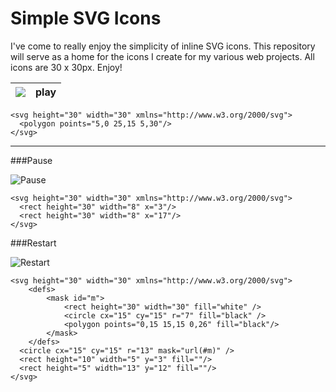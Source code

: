 # Simple SVG Icons

I've come to really enjoy the simplicity of inline SVG icons. This repository will serve as a home for the icons I create for my various web projects. All icons are 30 x 30px. Enjoy!


![](https://rawgit.com/dotspencer/simple-svg-icons/master/icons/play.svg) | play
---|---

    <svg height="30" width="30" xmlns="http://www.w3.org/2000/svg">
      <polygon points="5,0 25,15 5,30"/>
    </svg>

---

###Pause

![Pause](https://rawgit.com/dotspencer/simple-svg-icons/master/icons/pause.svg)

    <svg height="30" width="30" xmlns="http://www.w3.org/2000/svg">
      <rect height="30" width="8" x="3"/>
      <rect height="30" width="8" x="17"/>
    </svg>


###Restart

![Restart](https://rawgit.com/dotspencer/simple-svg-icons/master/icons/restart.svg)

    <svg height="30" width="30" xmlns="http://www.w3.org/2000/svg">
    	<defs>
    		<mask id="m">
    			<rect height="30" width="30" fill="white" />
    			<circle cx="15" cy="15" r="7" fill="black" />
    			<polygon points="0,15 15,15 0,26" fill="black"/>
    		</mask>
    	</defs>
      <circle cx="15" cy="15" r="13" mask="url(#m)" />
      <rect height="10" width="5" y="3" fill=""/>
      <rect height="5" width="13" y="12" fill=""/>
    </svg>
